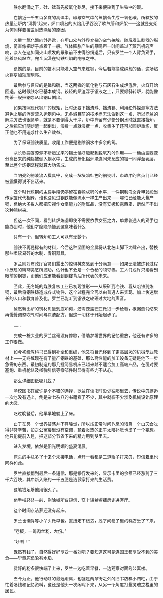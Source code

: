 　　铁水翻涌之下，硅、锰首先被氧化殆尽，接下来便轮到了生铁中的碳。

　　在接近一千五百多度的高温中，碳与空气中的氧接合生成一氧化碳，所释放的热量让炉内“沸腾”起来，炉口喷出的火焰几乎吞没了吹气管和炉架——这就是支架为何同样要覆盖耐热涂层的原因。

　　大量一氧化碳向外逃逸，在炉口处与外界充裕的空气接触，随后发生剧烈的燃烧，简直像把炉子点着了一般。气体膨胀产生的暴鸣声一时间盖过了蒸汽机的声响，众人在这如同火山喷发的景象前不由得纷纷退后，只有罗兰一个人背负双手，迎着热风站立，完全沉浸在钢铁烈焰的咆哮之中。

　　遗憾的是，目前的技术只能灌入空气来炼钢，今后若能换成纯氧的话，这场焰火将更加璀璨明亮。

　　最后参与反应的是磷和硫，当这两者的氧化物与石灰石生成炉渣后，火焰开始回退，这时候铁水已基本成钢。较轻的炉渣浮于钢液之上，只要倾斜转炉，就能像倒茶一般把钢水从出钢口倒出。

　　如果按照现代钢厂的规矩，此时还要下挡渣球、挡渣镖、利用红外探测等方法避免上层的浮渣流入运钢包中。无冬城目前的技术尚无法做到这一点，所以罗兰的解决方法也很简单，就是不要倒得太干净，炉中尚留有少部分钢水时就直接抬炉，之后把它们随炉渣一起倒出，浪费一点就浪费一点，收集多了还可以回炉重炼，反正他也不用追求什么生产效益。

　　为了保证钢铁质量，收尾工作便是剔除钢水中多余的氧。

　　从长歌要塞源源不断运送来的铝土恰好能起到脱氧剂的作用——一桶由露西亚分离出来的纯铝被倒入钢水中，生成的氧化铝炉渣连同未反应的铝一同浮至表层，至此整个炼钢流程就算大功告成。

　　当明亮的钢液流入模具中，变成一块块暗红色的钢锭时，市政厅的官员们已经被震慑得说不出话来。

　　这个时代炼钢的主要手段仍停留在百锻成钢的水平，一件钢制的全身甲就能当传家宝代代相传，谁也没见过钢铁能像流水一样生产出来——哪怕已经能大量产钢，但绝大多数人都把它视作女巫能力的附属品，没有安娜和露西亚，断然产不出这种钢材来。

　　但这一次不同，看到转炉炼钢即使不需要依靠女巫之力，单靠普通人的双手也能办到时，他们才隐隐领悟到这意味着什么

　　只有一个，但转炉和工人可以有无数个。

　　钢铁不再是稀有的材料，今后这种坚固的金属将从北坡山脚下大肆产出，替换那些柔软易碎的木制、青铜器具。

　　罗兰则对市政厅官员们露出的惊惧神态感到十分满意——如果无法被炼钢过程中展现的磅礴美感所撼动，估计也不会是一个合格的领导者。工人们或许只能看到眼前的钢锭，而他们应该能看到钢锭背后所代表的未来。

　　至此，无冬城的煤铁复核工业已初现雏形——从采矿到冶铁、再从冶铁到炼钢，最后将钢铁铸造成各式物件，这个过程完全可以由普通人来实现。加上快速增长的人口和教育普及化，罗兰已能听到钢铁之轮碾过大地的声音。

　　诚然新出炉的钢材质量到底如何，还需要露西亚做进一步检验，根据测试结果再慢慢调整吹气时间与除渣配方，但这一切终于开始起步了。

　　……

　　完成一桩大业的罗兰丝毫没有停歇，借助梦境世界的记忆重放，他还有许多的工作要做。

　　如今初级教科书已得到补全和重编，他又将目光移到了更高层次的机械专业教材上——无冬城现在有了量产钢铁的基础，那么高性能的加工设备无疑是他下一步急需的东西。最初制造的那几批简易机床已越来越不适合加工高端产品，在面对要塞炮、重机枪以及榴弹引信等零部件时显得有些力不从心。

　　那么详细图纸哪儿找？

　　学校图书馆或许是个不错的选择，罗兰在读书时没少往那里去，传说中的邂逅一次也没有遇上，倒是杂七杂八的书籍看了不少，其中就有不少涉及机械设计原理的内容。

　　吃过晚餐后，他早早地躺上了床。

　　由于在另一个世界游荡并不算睡觉，所以按正常时间作息的话第一个白天会过得非常辛苦，加之公寓楼里没有空调，顶着炎热的正午太阳补觉也成了一个妄想。他只能提前入睡，把这部分节省下来的精力用到梦里去。

　　进入梦境，依然是阳光明媚的盛夏清晨。

　　床头的手机多了十来个未接电话，点开一看都是二道贩子打来的，短信箱里也同样如此。

　　罗兰直接翻到最后一条短信，那是银行发来的，显示卡里的余额已经涨到了三千六百块，其中新入账的一千五便是洁萝家打来的生活费。

　　这笔钱足够他用很久了。

　　他手指轻轻一敲，删除掉所有短信，穿上短袖短裤后走进客厅。

　　这个时间点洁萝还没有起床。

　　罗兰也懒得等小丫头做早餐，直接走下楼去，找了间巷子里的粉店坐了下来。

　　“老板，一碗肉丝粉，大份。”

　　“好咧！”

　　既然有钱了，自然得好好享受一番对吧？要知道这可是连国王都享受不到的美食——毕竟灰堡没有水稻。

　　烫好的粉条很快端了上来，罗兰一边吃着早餐，一边观察对面的公寓楼。

　　至今为止，他行动过的最远距离，也就是两条街之外的旧书店和小网吧，由于忙着凑钱和记忆资料，这还是他头一次闲暇下来，从另一个角度打量灵魂之楼里的居民。
